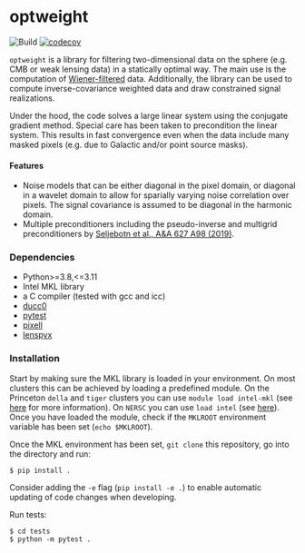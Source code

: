 # optweight

![Build](https://github.com/AdriJD/optweight/actions/workflows/python-app.yml/badge.svg?branch=master)
[![codecov](https://codecov.io/gh/AdriJD/optweight/graph/badge.svg?token=I6GNMW49E6)](https://codecov.io/gh/AdriJD/optweight)

`optweight` is a library for filtering two-dimensional data on the sphere (e.g. CMB or weak lensing data) in a statically optimal way. The main use is the computation of [Wiener-filtered](https://en.wikipedia.org/wiki/Generalized_Wiener_filter) data. Additionally, the library can be used to compute inverse-covariance weighted data and draw constrained signal realizations. 

Under the hood, the code solves a large linear system using the conjugate gradient method. Special care has been taken to precondition the linear system. This results in fast convergence even when the data include many masked pixels (e.g. due to Galactic and/or point source masks).


#### Features
* Noise models that can be either diagonal in the pixel domain, or diagonal in a wavelet domain to allow for sparially varying noise correlation over pixels. The signal covariance is assumed to be diagonal in the harmonic domain.
* Multiple preconditioners including the pseudo-inverse and multigrid preconditioners by [Seljebotn et al., A&A 627 A98 (2019)](https://www.aanda.org/articles/aa/abs/2019/07/aa32037-17/aa32037-17.html).

### Dependencies

- Python>=3.8,<=3.11
- Intel MKL library 
- a C compiler (tested with gcc and icc)
- [ducc0](https://gitlab.mpcdf.mpg.de/mtr/ducc)
- [pytest](https://pypi.org/project/pytest/)
- [pixell](https://pypi.org/project/pixell/)
- [lenspyx](https://github.com/carronj/lenspyx)

### Installation

Start by making sure the MKL library is loaded in your environment. On most clusters this can be achieved by loading a predefined module. On the Princeton `della` and `tiger` clusters you can use `module load intel-mkl` (see [here](https://researchcomputing.princeton.edu/faq/how-to-build-using-intel-mkl) for more information). On `NERSC` you can use `load intel` (see [here](https://docs-dev.nersc.gov/cgpu/software/math/)). Once you have loaded the module, check if the `MKLROOT` environment variable has been set (`echo $MKLROOT`).

Once the MKL environment has been set, `git clone` this repository, go into the directory and run:
```
$ pip install .
```
Consider adding the `-e` flag (`pip install -e .`) to enable automatic 
updating of code changes when developing.

Run tests:

```
$ cd tests
$ python -m pytest .
```


